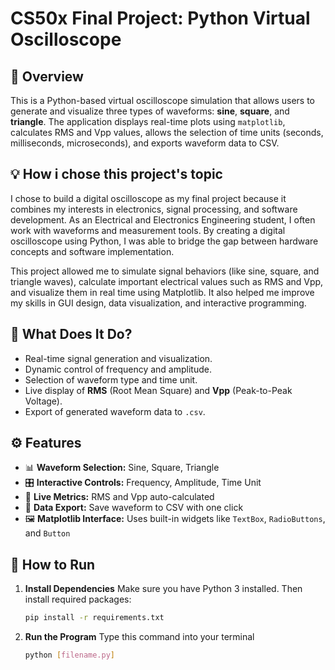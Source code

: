 # CS50x Final Project: Python Virtual Oscilloscope

## 🎯 Overview

This is a Python-based virtual oscilloscope simulation that allows users to generate and visualize three types of waveforms: **sine**, **square**, and **triangle**. The application displays real-time plots using `matplotlib`, calculates RMS and Vpp values, allows the selection of time units (seconds, milliseconds, microseconds), and exports waveform data to CSV.

## 💡 How i chose this project's topic

I chose to build a digital oscilloscope as my final project because it combines my interests in electronics, signal processing, and software development. As an Electrical and Electronics Engineering student, I often work with waveforms and measurement tools. By creating a digital oscilloscope using Python, I was able to bridge the gap between hardware concepts and software implementation.

This project allowed me to simulate signal behaviors (like sine, square, and triangle waves), calculate important electrical values such as RMS and Vpp, and visualize them in real time using Matplotlib. It also helped me improve my skills in GUI design, data visualization, and interactive programming.

## 🧠 What Does It Do?

- Real-time signal generation and visualization.
- Dynamic control of frequency and amplitude.
- Selection of waveform type and time unit.
- Live display of **RMS** (Root Mean Square) and **Vpp** (Peak-to-Peak Voltage).
- Export of generated waveform data to `.csv`.

## ⚙️ Features

- 📊 **Waveform Selection:** Sine, Square, Triangle
- 🎛️ **Interactive Controls:** Frequency, Amplitude, Time Unit
- 🧮 **Live Metrics:** RMS and Vpp auto-calculated
- 💾 **Data Export:** Save waveform to CSV with one click
- 🖼️ **Matplotlib Interface:** Uses built-in widgets like `TextBox`, `RadioButtons`, and `Button`

## 🚀 How to Run

1. **Install Dependencies**
   Make sure you have Python 3 installed. Then install required packages:
   ```bash
   pip install -r requirements.txt

2. **Run the Program**
   Type this command into your terminal
   ```bash
   python [filename.py]




